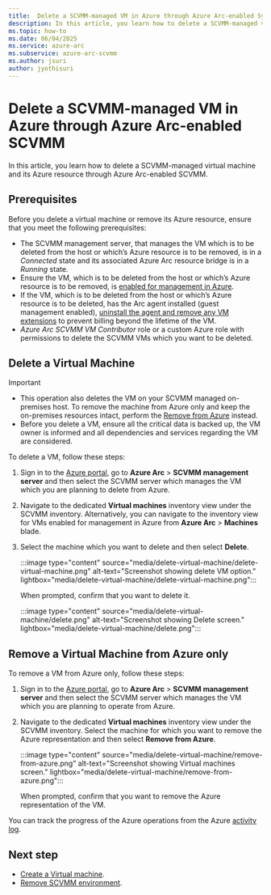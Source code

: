 ```yaml
---
title:  Delete a SCVMM-managed VM in Azure through Azure Arc-enabled System Center Virtual Machine Manager
description: In this article, you learn how to delete a SCVMM-managed virtual machine and its Azure resource through Azure Arc enabled SCVMM.
ms.topic: how-to 
ms.date: 06/04/2025
ms.service: azure-arc
ms.subservice: azure-arc-scvmm
ms.author: jsuri
author: jyothisuri
---
```


# Delete a SCVMM-managed VM in Azure through Azure Arc-enabled SCVMM

In this article, you learn how to delete a SCVMM-managed virtual machine and its Azure resource through Azure Arc-enabled SCVMM.

## Prerequisites

Before you delete a virtual machine or remove its Azure resource, ensure that you meet the following prerequisites: 

- The SCVMM management server, that manages the VM which is to be deleted from the host or which’s Azure resource is to be removed, is in a *Connected* state and its associated Azure Arc resource bridge is in a *Running* state.
- Ensure the VM, which is to be deleted from the host or which’s Azure resource is to be removed, is [enabled for management in Azure](enable-scvmm-inventory-resources.md).
- If the VM, which is to be deleted from the host or which’s Azure resource is to be deleted, has the Arc agent installed (guest management enabled), [uninstall the agent and remove any VM extensions](/azure/azure-arc/servers/manage-agent?toc=%2Fazure%2Fazure-arc%2Fsystem-center-virtual-machine-manager%2Ftoc.json&tabs=windows#uninstall-the-agent) to prevent billing beyond the lifetime of the VM.
- *Azure Arc SCVMM VM Contributor* role or a custom Azure role with permissions to delete the SCVMM VMs which you want to be deleted.
	
## Delete a Virtual Machine

>[!Important] 
>- This operation also deletes the VM on your SCVMM managed on-premises host. To remove the machine from Azure only and keep the on-premises resources intact, perform the [Remove from Azure](#remove-a-virtual-machine-from-azure-only) instead.
>- Before you delete a VM, ensure all the critical data is backed up, the VM owner is informed and all dependencies and services regarding the VM are considered. 

To delete a VM, follow these steps:

1. Sign in to the [Azure portal](https://portal.azure.com/), go to **Azure Arc** > **SCVMM management server** and then select the SCVMM server which manages the VM which you are planning to delete from Azure.
2. Navigate to the dedicated **Virtual machines** inventory view under the SCVMM inventory. Alternatively, you can navigate to the inventory view for VMs enabled for management in Azure from **Azure Arc** > **Machines** blade.
3. Select the machine which you want to delete and then select **Delete**.
 
   :::image type="content" source="media/delete-virtual-machine/delete-virtual-machine.png" alt-text="Screenshot showing delete VM option." lightbox="media/delete-virtual-machine/delete-virtual-machine.png":::

   When prompted, confirm that you want to delete it.
 
    :::image type="content" source="media/delete-virtual-machine/delete.png" alt-text="Screenshot showing Delete screen." lightbox="media/delete-virtual-machine/delete.png":::

## Remove a Virtual Machine from Azure only

To remove a VM from Azure only, follow these steps: 

1. Sign in to the [Azure portal](https://portal.azure.com/), go to **Azure Arc** > **SCVMM management server** and then select the SCVMM server which manages the VM which you are planning to operate from Azure. 
2. Navigate to the dedicated **Virtual machines** inventory view under the SCVMM inventory. Select the machine for which you want to remove the Azure representation and then select **Remove from Azure**.

   :::image type="content" source="media/delete-virtual-machine/remove-from-azure.png" alt-text="Screenshot showing Virtual machines screen." lightbox="media/delete-virtual-machine/remove-from-azure.png":::

   When prompted, confirm that you want to remove the Azure representation of the VM.

You can track the progress of the Azure operations from the Azure [activity log](https://ms.portal.azure.com/#view/Microsoft_Azure_ActivityLog/ActivityLogBlade).

## Next step

- [Create a Virtual machine](create-virtual-machine.md).
- [Remove SCVMM environment](remove-scvmm-from-azure-arc.md).